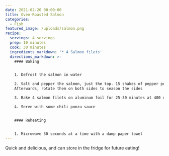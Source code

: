 ```yaml
---
date: 2021-02-20 00:00:00
title: Oven-Roasted Salmon
categories:
  - Fish
featured_image: /uploads/salmon.png
recipe:
  servings: 4 servings
  prep: 10 minutes
  cook: 30 minutes
  ingredients_markdown: '* 4 Salmon filets'
  directions_markdown: >-
    #### Baking


    1. Defrost the salmon in water

    2. Salt and pepper the salmon, just the top. 15 shakes of pepper per fish.
    Afterwards, rotate them on both sides to season the sides

    3. Bake 4 salmon filets on aluminum foil for 25-30 minutes at 400 degrees

    4. Serve with some chili ponzu sauce


    #### Reheating


    1. Microwave 30 seconds at a time with a damp paper towel
---
```


Quick and delicious, and can store in the fridge for future eating\!
